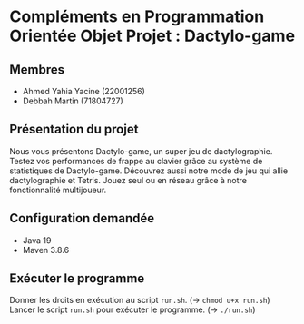 # Compléments en Programmation Orientée Objet Projet : Dactylo-game

## Membres

- Ahmed Yahia Yacine (22001256)
- Debbah Martin (71804727)


## Présentation du projet

Nous vous présentons Dactylo-game, un super jeu de dactylographie.
Testez vos performances de frappe au clavier grâce au système de statistiques
de Dactylo-game.
Découvrez aussi notre mode de jeu qui allie dactylographie et Tetris.
Jouez seul ou en réseau grâce à notre fonctionnalité multijoueur.


## Configuration demandée

- Java 19
- Maven 3.8.6


## Exécuter le programme

Donner les droits en exécution au script `run.sh`. (-> `chmod u+x run.sh`)
Lancer le script `run.sh` pour exécuter le programme. (-> `./run.sh`)
